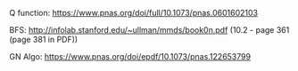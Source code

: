 Q function: https://www.pnas.org/doi/full/10.1073/pnas.0601602103

BFS: http://infolab.stanford.edu/~ullman/mmds/book0n.pdf (10.2 - page 361 (page 381 in PDF))

GN Algo: https://www.pnas.org/doi/epdf/10.1073/pnas.122653799
